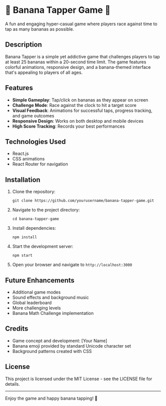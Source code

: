 # 🍌 Banana Tapper Game 🍌

A fun and engaging hyper-casual game where players race against time to tap as many bananas as possible.

## Description

Banana Tapper is a simple yet addictive game that challenges players to tap at least 25 bananas within a 20-second time limit. The game features colorful animations, responsive design, and a banana-themed interface that's appealing to players of all ages.

## Features

- **Simple Gameplay**: Tap/click on bananas as they appear on screen
- **Challenge Mode**: Race against the clock to hit a target score
- **Visual Feedback**: Animations for successful taps, progress tracking, and game outcomes
- **Responsive Design**: Works on both desktop and mobile devices
- **High Score Tracking**: Records your best performances



## Technologies Used

- React.js
- CSS animations
- React Router for navigation

## Installation

1. Clone the repository:
   ```
   git clone https://github.com/yourusername/banana-tapper-game.git
   ```

2. Navigate to the project directory:
   ```
   cd banana-tapper-game
   ```

3. Install dependencies:
   ```
   npm install
   ```

4. Start the development server:
   ```
   npm start
   ```

5. Open your browser and navigate to `http://localhost:3000`

## Future Enhancements

- Additional game modes
- Sound effects and background music
- Global leaderboard
- More challenging levels
- Banana Math Challenge implementation

## Credits

- Game concept and development: [Your Name]
- Banana emoji provided by standard Unicode character set
- Background patterns created with CSS

## License

This project is licensed under the MIT License - see the LICENSE file for details.

---

Enjoy the game and happy banana tapping! 🍌
